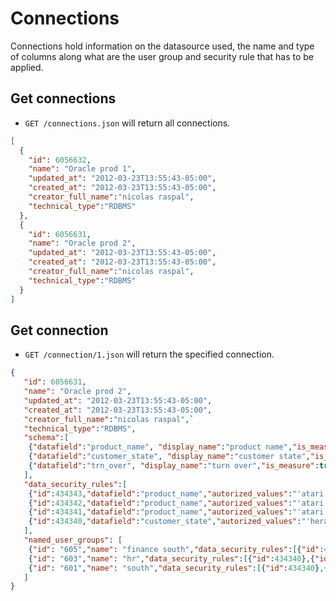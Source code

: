 Connections
===========

Connections hold information on the datasource used, the name and type of columns along what are the user group and security rule that has to be applied.

Get connections
---------------

* `GET /connections.json` will return all connections.

```json
[
  {
    "id": 6056632,
    "name": "Oracle prod 1",
    "updated_at": "2012-03-23T13:55:43-05:00",
    "created_at": "2012-03-23T13:55:43-05:00",
    "creator_full_name":"nicolas raspal",
    "technical_type":"RDBMS"
  },
  {
    "id": 6056631,
    "name": "Oracle prod 2",
    "updated_at": "2012-03-23T13:55:43-05:00",
    "created_at": "2012-03-23T13:55:43-05:00",
    "creator_full_name":"nicolas raspal",
    "technical_type":"RDBMS"
  }
]
```


Get connection
--------------

* `GET /connection/1.json` will return the specified connection.

```json
{
   "id": 6056631,
   "name": "Oracle prod 2",
   "updated_at": "2012-03-23T13:55:43-05:00",
   "created_at": "2012-03-23T13:55:43-05:00",
   "creator_full_name":"nicolas raspal",`
   "technical_type":"RDBMS",
   "schema":[
    {"datafield":"product_name", "display_name":"product name","is_measure":false},
    {"datafield":"customer_state", "display_name":"customer state","is_measure":false},
    {"datafield":"trn_over", "display_name":"turn over","is_measure":true}
   ],
   "data_security_rules":[
    {"id":434343,"datafield":"product_name","autorized_values":"'atari','xbox','ps3'" },
    {"id":434342,"datafield":"product_name","autorized_values":"'atari'" },
    {"id":434341,"datafield":"product_name","autorized_values":"'atari','ps3'" },
    {"id":434340,"datafield":"customer_state","autorized_values":"'herault'" }
   ],
   "named_user_groups": [
    {"id": "605","name": "finance south","data_security_rules":[{"id":434340},{"id":434341}]},
    {"id": "603","name": "hr","data_security_rules":[{"id":434340},{"id":434341}]},
    {"id": "601","name": "south","data_security_rules":[{"id":434340},{"id":434341}]}
   ]
}
```
